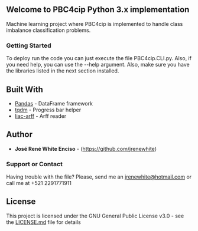 
## Welcome to PBC4cip Python 3.x implementation

  


Machine learning project where PBC4cip is implemented to handle class imbalance classification problems.
  
### Getting Started

To deploy run the code you can just execute the file PBC4cip.CLI.py. Also, if you need help, you can use the --help argument. Also, make sure you have the libraries listed in the next section installed.


## Built With

* [Pandas](https://pandas.pydata.org) - DataFrame framework
* [tqdm](https://tqdm.github.io/) - Progress bar helper
* [liac-arff](https://github.com/renatopp/liac-arff) - Arff reader


## Author

* **José René White Enciso** - (https://github.com/jrenewhite)

### Support or Contact

  

Having trouble with the file? Please, send me an [jrenewhite@hotmail.com](jrenewhite@hotmail.com) or call me at +521 2291771911

## License

This project is licensed under the GNU General Public License v3.0 - see the [LICENSE.md](LICENSE.md) file for details